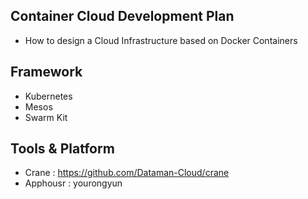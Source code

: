 

## Container Cloud Development Plan
* How to design a Cloud Infrastructure based on Docker Containers


## Framework
* Kubernetes
* Mesos
* Swarm Kit


## Tools & Platform
* Crane : https://github.com/Dataman-Cloud/crane
* Apphousr : yourongyun
